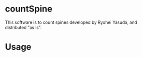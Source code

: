 # countSpine
This software is to count spines developed by Ryohei Yasuda, and distributed "as is". 

# Usage
